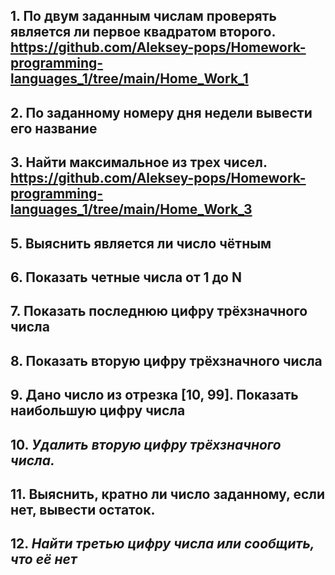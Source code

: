 ## 1. По двум заданным числам проверять является ли первое квадратом второго. https://github.com/Aleksey-pops/Homework-programming-languages_1/tree/main/Home_Work_1


## 2. По заданному номеру дня недели вывести его название
##  3. Найти максимальное из трех чисел. https://github.com/Aleksey-pops/Homework-programming-languages_1/tree/main/Home_Work_3
## 5. Выяснить является ли число чётным
## 6. Показать четные числа от 1 до N
## 7. Показать последнюю цифру трёхзначного числа
## 8. Показать вторую цифру трёхзначного числа
## 9. Дано число из отрезка [10, 99]. Показать наибольшую цифру числа
## 10. *Удалить вторую цифру трёхзначного числа.*
## 11. **Выяснить, кратно ли число заданному, если нет, вывести остаток.**
## 12. ***Найти третью цифру числа или сообщить, что её нет***